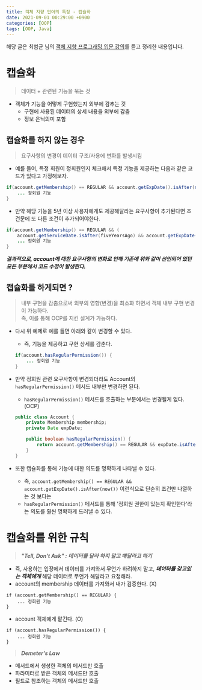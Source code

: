 ```yaml
---
title: 객체 지향 언어의 특징 - 캡슐화
date: 2021-09-01 00:29:00 +0900
categories: [OOP]
tags: [OOP, Java]
---
```


해당 글은 최범균 님의 [객체 지향 프로그래밍 입문 강의](https://www.inflearn.com/course/%EA%B0%9D%EC%B2%B4-%EC%A7%80%ED%96%A5-%ED%94%84%EB%A1%9C%EA%B7%B8%EB%9E%98%EB%B0%8D-%EC%9E%85%EB%AC%B8)를 듣고 정리한 내용입니다.

# 캡슐화
> 데이터 + 관련된 기능을 묶는 것

- 객체가 기능을 어떻게 구현했는지 외부에 감추는 것
  - 구현에 사용된 데이터의 상세 내용을 외부에 감춤
  - 정보 은닉의미 포함

## 캡슐화를 하지 않는 경우
> 요구사항의 변경이 데이터 구조/사용에 변화를 발생시킴

- 예를 들어, 특정 회원이 정회원인지 체크해서 특정 기능을 제공하는 다음과 같은 코드가 있다고 가정해보자.

```java
if(account.getMembership() == REGULAR && account.getExpDate().isAfter(now())) {
    ... 정회원 기능
}
```

- 만약 해당 기능을 5년 이상 사용자에게도 제공해달라는 요구사항이 추가된다면 조건문에 또 다른 조건이 추가되어야한다.
```java
if(account.getMembership() == REGULAR && (
    account.getServiceDate.isAfter(fiveYearsAgo) && account.getExpDate().isAfter(now()))) {
    ... 정회원 기능
}
```

***결과적으로, account에 대한 요구사항의 변화로 인해 기존에 위와 같이 선언되어 있던 모든 부분에서 코드 수정이 발생한다.***

## 캡슐화를 하게되면 ?
> 내부 구현을 감춤으로써 외부의 영향(변경)을 최소화 하면서 객체 내부 구현 변경이 가능하다. <br>
> 즉, 이를 통해 OCP를 지킨 설계가 가능하다.

- 다시 위 예제로 예를 들면 아래와 같이 변경할 수 있다.
  - 즉, 기능을 제공하고 구현 상세를 감춘다.
  ```java
  if(account.hasRegularPermission()) {
      ... 정회원 기능
  }
  ```

- 만약 정회원 관련 요구사항이 변경되더라도 Account의 `hasRegularPermission()` 메서드 내부만 변경하면 된다.
  - `hasRegularPermission()` 메서드를 호출하는 부분에서는 변경될게 없다. (OCP)
  ```java
  public class Account {
      private Membership membership;
      private Date expDate;

      public boolean hasRegularPermission() {
          return account.getMembership() == REGULAR && expDate.isAfter(now());
      }
  }
  ```

- 또한 캡슐화를 통해 기능에 대한 의도를 명확하게 나타낼 수 있다.
  - 즉, `account.getMembership() == REGULAR && account.getExpDate().isAfter(now())` 이런식으로 단순히 조건만 나열하는 것 보다는
  - `hasRegularPermission()` 메서드를 통해 '정회원 권한이 있는지 확인한다'라는 의도를 훨씬 명확하게 드러낼 수 있다.

# 캡슐화를 위한 규칙
> ***"Tell, Don't Ask" : 데이터를 달라 하지 말고 해달라고 하기***

- 즉, 사용하는 입장에서 데이터를 가져와서 무언가 하려하지 말고, ***데이터를 갖고있는 객체에게*** 해당 데이터로 무언가 해달라고 요청해라.
- account의 membership 데이터를 가져와서 내가 검증한다. (X)

```
if (account.getMembership() == REGULAR) {
    ... 정회원 기능
}

```

- account 객체에게 맡긴다. (O)

```
if (account.hasRegularPermission()) {
    ... 정회원 기능
}
```

> ***Demeter's Law***

- 메서드에서 생성한 객체의 메서드만 호출
- 파라미터로 받은 객체의 메서드만 호출
- 필드로 참조하는 객체의 메서드만 호출
